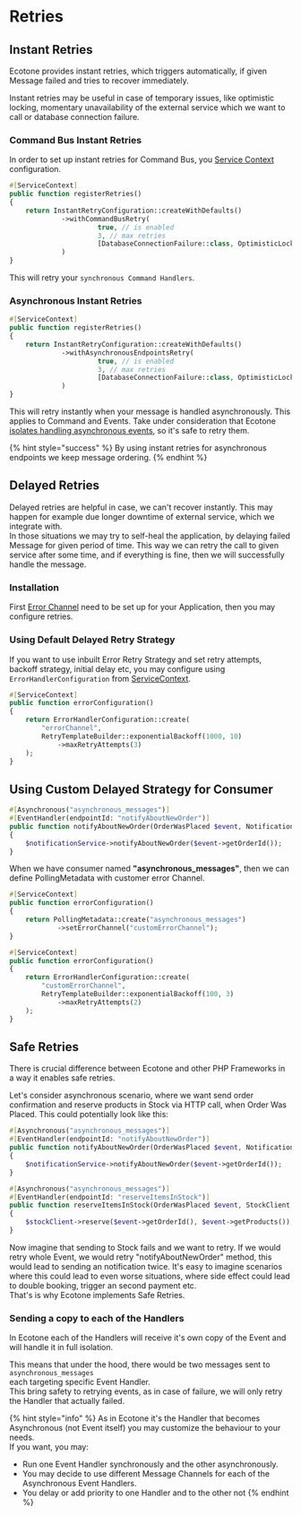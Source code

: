 # Retries

## Instant Retries

Ecotone provides instant retries, which triggers automatically, if given Message failed and tries to recover immediately.

Instant retries may be useful in case of temporary issues, like optimistic locking, momentary unavailability of the external service which we want to call or database connection failure.&#x20;

### Command Bus Instant Retries

In order to set up instant retries for Command Bus, you [Service Context](../../../messaging/service-application-configuration.md) configuration.

```php
#[ServiceContext]
public function registerRetries()
{
    return InstantRetryConfiguration::createWithDefaults()
             ->withCommandBusRetry(
                      true, // is enabled
                      3, // max retries
                      [DatabaseConnectionFailure::class, OptimisticLockingException::class] // list of exceptions to be retried, leave empty if all should be retried
             )
}
```

This will retry your `synchronous Command Handlers`.

### Asynchronous Instant Retries

```php
#[ServiceContext]
public function registerRetries()
{
    return InstantRetryConfiguration::createWithDefaults()
             ->withAsynchronousEndpointsRetry(
                      true, // is enabled
                      3, // max retries
                      [DatabaseConnectionFailure::class, OptimisticLockingException::class] // list of exceptions to be retried, leave empty if all should be retried
             )
}
```

This will retry instantly when your message is handled asynchronously. This applies to Command and Events. Take under consideration that Ecotone [isolates handling asynchronous events](broken-reference), so it's safe to retry them.

{% hint style="success" %}
By using instant retries for asynchronous endpoints we keep message ordering.&#x20;
{% endhint %}

## Delayed Retries

Delayed retries are helpful in case, we can't recover instantly. This may happen for example due longer downtime of external service, which we integrate with. \
In those situations we may try to self-heal the application, by delaying failed Message for given period of time. This way we can retry the call to given service after some time, and if everything is fine, then we will successfully handle the message.

### Installation

First [Error Channel](error-channel-and-dead-letter.md#error-channel) need to be set up for your Application, then you may configure retries.

### Using Default Delayed Retry Strategy

If you want to use inbuilt Error Retry Strategy and set retry attempts, backoff strategy, initial delay etc, you may configure using `ErrorHandlerConfiguration` from [ServiceContext](../../../messaging/service-application-configuration.md).

```php
#[ServiceContext]
public function errorConfiguration()
{
    return ErrorHandlerConfiguration::create(
        "errorChannel",
        RetryTemplateBuilder::exponentialBackoff(1000, 10)
            ->maxRetryAttempts(3)
    );
}
```

## Using Custom Delayed Strategy for Consumer

```php
#[Asynchronous("asynchronous_messages")]
#[EventHandler(endpointId: "notifyAboutNewOrder")]
public function notifyAboutNewOrder(OrderWasPlaced $event, NotificationService $notificationService) : void
{
    $notificationService->notifyAboutNewOrder($event->getOrderId());
}
```

When we have consumer named **"asynchronous\_messages"**, then we can define PollingMetadata with customer error Channel.

```php
#[ServiceContext]
public function errorConfiguration()
{
    return PollingMetadata::create("asynchronous_messages")
            ->setErrorChannel("customErrorChannel");
}

#[ServiceContext]
public function errorConfiguration()
{
    return ErrorHandlerConfiguration::create(
        "customErrorChannel",
        RetryTemplateBuilder::exponentialBackoff(100, 3)
            ->maxRetryAttempts(2)
    );
}
```

## Safe Retries

There is crucial difference between Ecotone and other PHP Frameworks in a way it enables safe retries.

Let's consider asynchronous scenario, where we want send order confirmation and reserve products in Stock via HTTP call, when Order Was Placed. This could potentially look like this:

```php
#[Asynchronous("asynchronous_messages")]
#[EventHandler(endpointId: "notifyAboutNewOrder")]
public function notifyAboutNewOrder(OrderWasPlaced $event, NotificationService $notificationService) : void
{
    $notificationService->notifyAboutNewOrder($event->getOrderId());
}

#[Asynchronous("asynchronous_messages")]
#[EventHandler(endpointId: "reserveItemsInStock")]
public function reserveItemsInStock(OrderWasPlaced $event, StockClient $stockClient): void
{
    $stockClient->reserve($event->getOrderId(), $event->getProducts());
}
```

Now imagine that sending to Stock fails and we want to retry. If we would retry whole Event, we would retry "notifyAboutNewOrder" method, this would lead to sending an notification twice. It's easy to imagine scenarios where this could lead to even worse situations, where side effect could lead to double booking, trigger an second payment etc. \
That's is why Ecotone implements Safe Retries.

### Sending a copy to each of the Handlers

In Ecotone each of the Handlers will receive it's own copy of the Event and will handle it in full isolation.

This means that under the hood, there would be two messages sent to `asynchronous_messages` \
each targeting specific Event Handler.\
This bring safety to retrying events, as in case of failure, we will only retry the Handler that actually failed.

{% hint style="info" %}
As in Ecotone it's the Handler that becomes Asynchronous (not Event itself) you may customize the behaviour to your needs.\
If you want, you may:&#x20;

* Run one Event Handler synchronously and the other asynchronously.&#x20;
* You may decide to use different Message Channels for each of the Asynchronous Event Handlers.
* You delay or add priority to  one Handler and to the other not&#x20;
{% endhint %}
